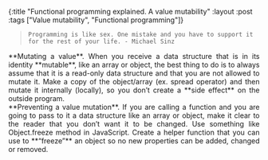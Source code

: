 {:title "Functional programming explained. A value mutability"
:layout :post
:tags ["Value mutability", "Functional programming"]}

>     Programming is like sex. One mistake and you have to support it for the rest of your life. - Michael Sinz

<div style="text-align: justify"> 
**Mutating a value**. When you receive a data structure that is in its identity **mutable**, like an array or object, the best thing to do is to always assume that it is a read-only data structure and that you are not allowed to mutate it. Make a copy of the object/array (ex. spread operator) and then mutate it internally (locally), so you don’t create a **side effect** on the outside program.<br/>
**Preventing a value mutation**. If you are calling a function and you are going to pass to it a data structure like an array or object, make it clear to the reader that you don’t want it to be changed. Use something like Object.freeze method in JavaScript. Create a helper function that you can use to **“freeze”** an object so no new properties can be added, changed or removed.
</div>
